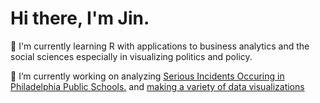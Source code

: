 # Hi there, I'm Jin.

🌱 I'm currently learning R with applications to business analytics and the social sciences especially in visualizing politics and policy.

🔭 I’m currently working on analyzing [Serious Incidents Occuring in Philadelphia Public Schools.](https://github.com/simplyjin/Serious-Incidents-in-Philadelphia-Schools) and [making a variety of data visualizations](https://github.com/simplyjin/DS4SS)
